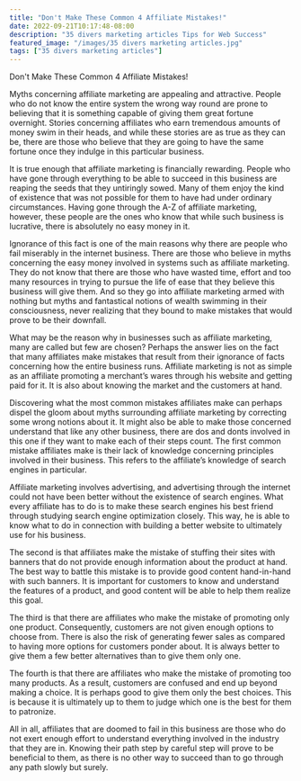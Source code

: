 ```yaml
---
title: "Don't Make These Common 4 Affiliate Mistakes!"
date: 2022-09-21T10:17:48-08:00
description: "35 divers marketing articles Tips for Web Success"
featured_image: "/images/35 divers marketing articles.jpg"
tags: ["35 divers marketing articles"]
---
```


Don't Make These Common 4 Affiliate Mistakes!


Myths concerning affiliate marketing are appealing and attractive.  People who do not know the entire system the wrong way round are prone to believing that it is something capable of giving them great fortune overnight.  Stories concerning affiliates who earn tremendous amounts of money swim in their heads, and while these stories are as true as they can be, there are those who believe that they are going to have the same fortune once they indulge in this particular business.

It is true enough that affiliate marketing is financially rewarding.  People who have gone through everything to be able to succeed in this business are reaping the seeds that they untiringly sowed.  Many of them enjoy the kind of existence that was not possible for them to have had under ordinary circumstances.  Having gone through the A-Z of affiliate marketing, however, these people are the ones who know that while such business is lucrative, there is absolutely no easy money in it.

Ignorance of this fact is one of the main reasons why there are people who fail miserably in the internet business.  There are those who believe in myths concerning the easy money involved in systems such as affiliate marketing.  They do not know that there are those who have wasted time, effort and too many resources in trying to pursue the life of ease that they believe this business will give them.  And so they go into affiliate marketing armed with nothing but myths and fantastical notions of wealth swimming in their consciousness, never realizing that they bound to make mistakes that would prove to be their downfall.

What may be the reason why in businesses such as affiliate marketing, many are called but few are chosen?  Perhaps the answer lies on the fact that many affiliates make mistakes that result from their ignorance of facts concerning how the entire business runs.  Affiliate marketing is not as simple as an affiliate promoting a merchant’s wares through his website and getting paid for it.  It is also about knowing the market and the customers at hand.

Discovering what the most common mistakes affiliates make can perhaps dispel the gloom about myths surrounding affiliate marketing by correcting some wrong notions about it.  It might also be able to make those concerned understand that like any other business, there are dos and donts involved in this one if they want to make each of their steps count.  The first common mistake affiliates make is their lack of knowledge concerning principles involved in their business.  This refers to the affiliate’s knowledge of search engines in particular.

Affiliate marketing involves advertising, and advertising through the internet could not have been better without the existence of search engines.  What every affiliate has to do is to make these search engines his best friend through studying search engine optimization closely.  This way, he is able to know what to do in connection with building a better website to ultimately use for his business.

The second is that affiliates make the mistake of stuffing their sites with banners that do not provide enough information about the product at hand.  The best way to battle this mistake is to provide good content hand-in-hand with such banners.  It is important for customers to know and understand the features of a product, and good content will be able to help them realize this goal.

The third is that there are affiliates who make the mistake of promoting only one product.  Consequently, customers are not given enough options to choose from.  There is also the risk of generating fewer sales as compared to having more options for customers ponder about.  It is always better to give them a few better alternatives than to give them only one.

The fourth is that there are affiliates who make the mistake of promoting too many products.  As a result, customers are confused and end up beyond making a choice.  It is perhaps good to give them only the best choices.  This is because it is ultimately up to them to judge which one is the best for them to patronize.

All in all, affiliates that are doomed to fail in this business are those who do not exert enough effort to understand everything involved in the industry that they are in.  Knowing their path step by careful step will prove to be beneficial to them, as there is no other way to succeed than to go through any path slowly but surely.
